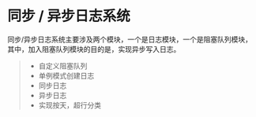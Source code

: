 <!-- 喳喳辉做项目 -->
同步 / 异步日志系统
===================
同步/异步日志系统主要涉及两个模块，一个是日志模块，一个是阻塞队列模块，
其中，加入阻塞队列模块的目的是，实现异步写入日志。
>* 自定义阻塞队列
>* 单例模式创建日志
>* 同步日志
>* 异步日志
>* 实现按天，超行分类